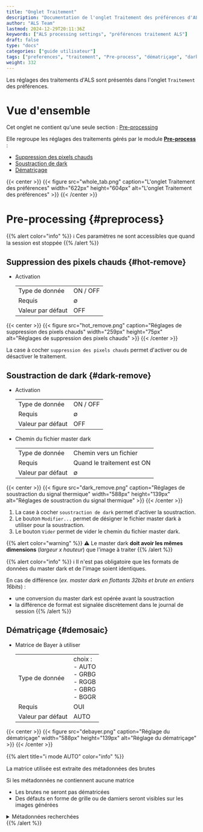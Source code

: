 ```yaml
---
title: "Onglet Traitement"
description: "Documentation de l'onglet Traitement des préférences d'ALS"
author: "ALS Team"
lastmod: 2024-12-29T20:11:36Z
keywords: ["ALS processing settings", "préférences traitement ALS"]
draft: false
type: "docs"
categories: ["guide utilisateur"] 
tags: ["preferences", "traitement", "Pre-process", "dématriçage", "dark", "pixels chauds"]
weight: 332
---
```


Les réglages des traitements d'ALS sont présentés dans l'onglet `Traitement` des préférences.

<div class="row">
<div class="col-md-6">

# Vue d'ensemble

Cet onglet ne contient qu'une seule section : [Pre-processing](#preprocess)

Elle regroupe les réglages des traitements gérés par le module [**Pre-process**](../../modules/preprocess/) :
- [Suppression des pixels chauds](#hot-remove)
- [Soustraction de dark](#dark-remove)
- [Dématriçage](#demosaic)

</div>
<div class="col-md-6 d-flex align-items-center justify-content-center">
{{< center >}}
{{< figure src="whole_tab.png"
caption="L'onglet Traitement des préférences"
width="622px"
height="604px"
alt="L'onglet Traitement des préférences" >}}
{{< /center >}}

</div>
</div>

# Pre-processing {#preprocess}

{{% alert color="info" %}}
ℹ️ Ces paramètres ne sont accessibles que quand la session est stoppée
{{% /alert %}}

## Suppression des pixels chauds {#hot-remove}

- Activation

    |           |          |
    |-----------|----------|
    |Type de donnée       | ON / OFF |
    | Requis | ∅        |
    | Valeur par défaut | OFF      |

{{< center >}}
{{< figure src="hot_remove.png"
caption="Réglages de suppression des pixels chauds"
width="259px"
height="75px"
alt="Réglages de suppression des pixels chauds" >}}
{{< /center >}}

La case à cocher `suppression des pixels chauds` permet d'activer ou de désactiver le traitement.

## Soustraction de dark {#dark-remove}

- Activation

    |           |          |
    |-----------|----------|
    |Type de donnée       | ON / OFF |
    | Requis | ∅        |
    | Valeur par défaut | OFF      |

- Chemin du fichier master dark

    |           |                            |
    |-----------|----------------------------|
    |Type de donnée       | Chemin vers un fichier     |
    | Requis | Quand le traitement est ON |
    | Valeur par défaut | ∅                          |

{{< center >}}
{{< figure src="dark_remove.png"
caption="Réglages de soustraction du signal thermique"
width="588px"
height="139px"
alt="Réglages de soustraction du signal thermique" >}}
{{< /center >}}

1. La case à cocher `soustraction de dark` permet d'activer la soustraction. 
2. Le bouton `Modifier...` permet de désigner le fichier master dark à utiliser pour la soustraction.
3. Le bouton `Vider` permet de vider le chemin du fichier master dark.

{{% alert color="warning" %}}
⚠️ Le master dark **doit avoir les mêmes dimensions** (_largeur x hauteur_) que l'image à traiter
{{% /alert %}}

{{% alert color="info" %}}
ℹ️ Il n'est pas obligatoire que les formats de données du master dark et de l'image soient identiques.

  En cas de différence (_ex. master dark en flottants 32bits et brute en entiers 16bits_) : 
  - une conversion du master dark est opérée avant la soustraction
  - la différence de format est signalée discrètement dans le journal de session
{{% /alert %}}

## Dématriçage {#demosaic}

- Matrice de Bayer à utiliser
    
    |           |                                                                   |
    |-----------|-------------------------------------------------------------------|
    |Type de donnée       | choix :<br>- AUTO<br>- GRBG<br>- RGGB<br>- GBRG<br>- BGGR |
    | Requis | OUI                                                               |
    | Valeur par défaut | AUTO                                                              |
    

{{< center >}}
{{< figure src="debayer.png"
caption="Réglage du dématriçage"
width="588px"
height="139px"
alt="Réglage du dématriçage" >}}
{{< /center >}}

{{% alert title="ℹ️ mode AUTO" color="info" %}}

La matrice utilisée est extraite des métadonnées des brutes

Si les métadonnées ne contiennent aucune matrice
  - Les brutes ne seront pas dématricées
  - Des défauts en forme de grille ou de damiers seront visibles sur les images générées

<details>
<summary>Métadonnées recherchées</summary>

- Image au format FITS : entête FITS **BAYERPAT**
- Image au format Raw : entête Exif standard
</details>
{{% /alert %}}
